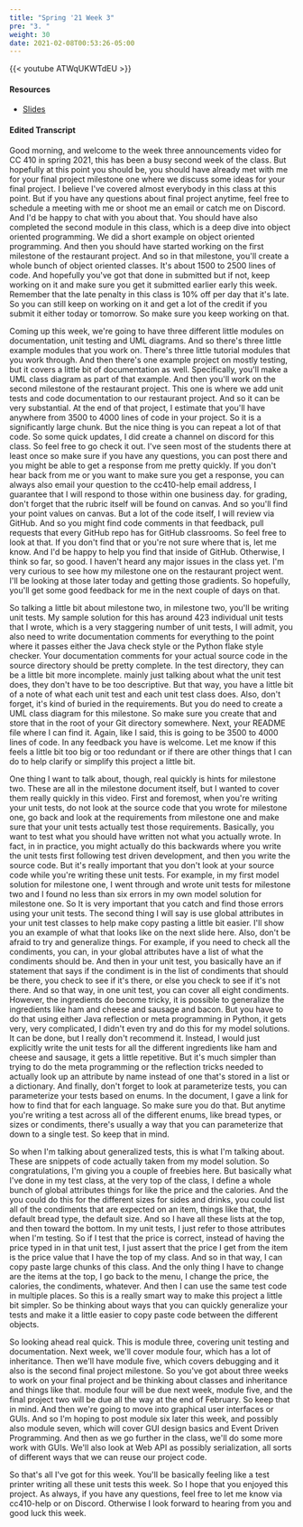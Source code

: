 ```yaml
---
title: "Spring '21 Week 3"
pre: "3. "
weight: 30
date: 2021-02-08T00:53:26-05:00
---
```


{{< youtube ATWqUKWTdEU >}}

#### Resources

* <a href="slides" target="_blank">Slides</a>

#### Edited Transcript

Good morning, and welcome to the week three announcements video for CC 410 in spring 2021, this has been a busy second week of the class. But hopefully at this point you should be, you should have already met with me for your final project milestone one where we discuss some ideas for your final project. I believe I've covered almost everybody in this class at this point. But if you have any questions about final project anytime, feel free to schedule a meeting with me or shoot me an email or catch me on Discord. And I'd be happy to chat with you about that. You should have also completed the second module in this class, which is a deep dive into object oriented programming. We did a short example on object oriented programming. And then you should have started working on the first milestone of the restaurant project. And so in that milestone, you'll create a whole bunch of object oriented classes. It's about 1500 to 2500 lines of code. And hopefully you've got that done in submitted but if not, keep working on it and make sure you get it submitted earlier early this week. Remember that the late penalty in this class is 10% off per day that it's late. So you can still keep on working on it and get a lot of the credit if you submit it either today or tomorrow. So make sure you keep working on that. 

Coming up this week, we're going to have three different little modules on documentation, unit testing and UML diagrams. And so there's three little example modules that you work on. There's three little tutorial modules that you work through. And then there's one example project on mostly testing, but it covers a little bit of documentation as well. Specifically, you'll make a UML class diagram as part of that example. And then you'll work on the second milestone of the restaurant project. This one is where we add unit tests and code documentation to our restaurant project. And so it can be very substantial. At the end of that project, I estimate that you'll have anywhere from 3500 to 4000 lines of code in your project. So it is a significantly large chunk. But the nice thing is you can repeat a lot of that code. So some quick updates, I did create a channel on discord for this class. So feel free to go check it out. I've seen most of the students there at least once so make sure if you have any questions, you can post there and you might be able to get a response from me pretty quickly. If you don't hear back from me or you want to make sure you get a response, you can always also email your question to the cc410-help email address, I guarantee that I will respond to those within one business day. for grading, don't forget that the rubric itself will be found on canvas. And so you'll find your point values on canvas. But a lot of the code itself, I will review via GitHub. And so you might find code comments in that feedback, pull requests that every GitHub repo has for GitHub classrooms. So feel free to look at that. If you don't find that or you're not sure where that is, let me know. And I'd be happy to help you find that inside of GitHub. Otherwise, I think so far, so good. I haven't heard any major issues in the class yet. I'm very curious to see how my milestone one on the restaurant project went. I'll be looking at those later today and getting those gradients. So hopefully, you'll get some good feedback for me in the next couple of days on that. 

So talking a little bit about milestone two, in milestone two, you'll be writing unit tests. My sample solution for this has around 423 individual unit tests that I wrote, which is a very staggering number of unit tests, I will admit, you also need to write documentation comments for everything to the point where it passes either the Java check style or the Python flake style checker. Your documentation comments for your actual source code in the source directory should be pretty complete. In the test directory, they can be a little bit more incomplete. mainly just talking about what the unit test does, they don't have to be too descriptive. But that way, you have a little bit of a note of what each unit test and each unit test class does. Also, don't forget, it's kind of buried in the requirements. But you do need to create a UML class diagram for this milestone. So make sure you create that and store that in the root of your Git directory somewhere. Next, your README file where I can find it. Again, like I said, this is going to be 3500 to 4000 lines of code. In any feedback you have is welcome. Let me know if this feels a little bit too big or too redundant or if there are other things that I can do to help clarify or simplify this project a little bit. 

One thing I want to talk about, though, real quickly is hints for milestone two. These are all in the milestone document itself, but I wanted to cover them really quickly in this video. First and foremost, when you're writing your unit tests, do not look at the source code that you wrote for milestone one, go back and look at the requirements from milestone one and make sure that your unit tests actually test those requirements. Basically, you want to test what you should have written not what you actually wrote. In fact, in in practice, you might actually do this backwards where you write the unit tests first following test driven development, and then you write the source code. But it's really important that you don't look at your source code while you're writing these unit tests. For example, in my first model solution for milestone one, I went through and wrote unit tests for milestone two and I found no less than six errors in my own model solution for milestone one. So It is very important that you catch and find those errors using your unit tests. The second thing I will say is use global attributes in your unit test classes to help make copy pasting a little bit easier. I'll show you an example of what that looks like on the next slide here. Also, don't be afraid to try and generalize things. For example, if you need to check all the condiments, you can, in your global attributes have a list of what the condiments should be. And then in your unit test, you basically have an if statement that says if the condiment is in the list of condiments that should be there, you check to see if it's there, or else you check to see if it's not there. And so that way, in one unit test, you can cover all eight condiments. However, the ingredients do become tricky, it is possible to generalize the ingredients like ham and cheese and sausage and bacon. But you have to do that using either Java reflection or meta programming in Python, it gets very, very complicated, I didn't even try and do this for my model solutions. It can be done, but I really don't recommend it. Instead, I would just explicitly write the unit tests for all the different ingredients like ham and cheese and sausage, it gets a little repetitive. But it's much simpler than trying to do the meta programming or the reflection tricks needed to actually look up an attribute by name instead of one that's stored in a list or a dictionary. And finally, don't forget to look at parameterize tests, you can parameterize your tests based on enums. In the document, I gave a link for how to find that for each language. So make sure you do that. But anytime you're writing a test across all of the different enums, like bread types, or sizes or condiments, there's usually a way that you can parameterize that down to a single test. So keep that in mind. 

So when I'm talking about generalized tests, this is what I'm talking about. These are snippets of code actually taken from my model solution. So congratulations, I'm giving you a couple of freebies here. But basically what I've done in my test class, at the very top of the class, I define a whole bunch of global attributes things for like the price and the calories. And the you could do this for the different sizes for sides and drinks, you could list all of the condiments that are expected on an item, things like that, the default bread type, the default size. And so I have all these lists at the top, and then toward the bottom. In my unit tests, I just refer to those attributes when I'm testing. So if I test that the price is correct, instead of having the price typed in in that unit test, I just assert that the price I get from the item is the price value that I have the top of my class. And so in that way, I can copy paste large chunks of this class. And the only thing I have to change are the items at the top, I go back to the menu, I change the price, the calories, the condiments, whatever. And then I can use the same test code in multiple places. So this is a really smart way to make this project a little bit simpler. So be thinking about ways that you can quickly generalize your tests and make it a little easier to copy paste code between the different objects. 

So looking ahead real quick. This is module three, covering unit testing and documentation. Next week, we'll cover module four, which has a lot of inheritance. Then we'll have module five, which covers debugging and it also is the second final project milestone. So you've got about three weeks to work on your final project and be thinking about classes and inheritance and things like that. module four will be due next week, module five, and the final project two will be due all the way at the end of February. So keep that in mind. And then we're going to move into graphical user interfaces or GUIs. And so I'm hoping to post module six later this week, and possibly also module seven, which will cover GUI design basics and Event Driven Programming. And then as we go further in the class, we'll do some more work with GUIs. We'll also look at Web API as possibly serialization, all sorts of different ways that we can reuse our project code. 

So that's all I've got for this week. You'll be basically feeling like a test printer writing all these unit tests this week. So I hope that you enjoyed this project. As always, if you have any questions, feel free to let me know via cc410-help or on Discord. Otherwise I look forward to hearing from you and good luck this week. 

